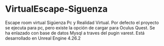 # VirtualEscape-Siguenza
Escape room virtual Sigúenza Pc y Realidad Virtual.
Por defecto el proyecto se ejecuta para pc, pero existe la opción de cargar para Oculus Quest.
Se ha enlazado con base de datos Mysql a traves del pugin varest.
Está desarrollado en Unreal Engine 4.26.2

